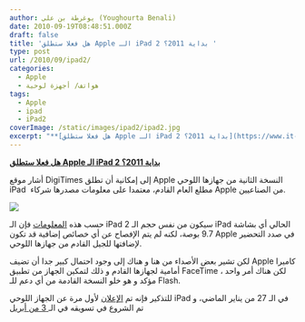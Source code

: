 ```yaml
---
author: يوغرطة بن علي (Youghourta Benali)
date: 2010-09-19T08:48:51.000Z
draft: false
title: 'هل فعلا ستطلق Apple الـ iPad 2 بداية 2011؟ '
type: post
url: /2010/09/ipad2/
categories:
  - Apple
  - هواتف/ أجهزة لوحية
tags:
  - Apple
  - ipad
  - iPad2
coverImage: /static/images/ipad2/ipad2.jpg
excerpt: "**[هل فعلا ستطلق Apple الـ iPad 2 بداية 2011؟](https://www.it-scoop.com/2010/09/ipad2/)**\n\nأشار موقع DigiTimes إلى إمكانية أن تطلق Apple النسخة الثانية من جهازها اللوحي iPad\_ مطلع العام القادم، معتمدا على معلومات مصدرها شركاء Apple من الصناعيين.\n\n\n\nحسب هذه [المعلومات](http://www.digitimes.com/news/a20100916PD215.html) فإن الـ iPad 2 سيكون"
---
```

**[هل فعلا ستطلق Apple الـ iPad 2 بداية 2011؟](https://www.it-scoop.com/2010/09/ipad2/)**

أشار موقع DigiTimes إلى إمكانية أن تطلق Apple النسخة الثانية من جهازها اللوحي iPad  مطلع العام القادم، معتمدا على معلومات مصدرها شركاء Apple من الصناعيين.

![](/static/images/ipad2/ipad2.jpg)

حسب هذه [المعلومات](http://www.digitimes.com/news/a20100916PD215.html) فإن الـ iPad 2 سيكون من نفس حجم الـ iPad الحالي أي بشاشة 9.7 بوصة، لكنه لم يتم الإفصاح عن أي خصائص إضافية قد تكون Apple في صدد التحضير لإضافتها للجيل القادم من جهازها اللوحي.

لكن تشير بعض الأصداء من هنا و هناك إلى وجود احتمال كبير جدا أن تضيف Apple كاميرا أمامية لجهازها القادم و ذلك لتمكين الجهاز من تطبيق FaceTime ، لكن هناك أمر واحد مؤكد و هو خلو النسخة القادمة من أي دعم للـ Flash.

للتذكير فإنه تم [الإعلان](https://www.it-scoop.com/2010/01/apple-%d8%aa%d8%b9%d9%84%d9%86-%d8%b9%d9%86-%d8%ac%d9%87%d8%a7%d8%b2%d9%87%d8%a7-%d8%a7%d9%84%d9%84%d9%88%d8%ad%d9%8a-%d8%a7%d9%84%d8%ac%d8%af%d9%8a%d8%af-%d8%a7%d9%84%d9%85%d8%b3%d9%85%d9%89-ipad/) لأول مرة عن الجهاز اللوحي iPad في الـ 27 من يناير الماضي، و تم الشروع في تسويقه في الـ[ 3 من أبريل](https://www.it-scoop.com/2010/03/apple-%d8%aa%d8%b9%d9%84%d9%86-%d8%b9%d9%86-%d8%a7%d9%84%d8%ab%d8%a7%d9%84%d8%ab-%d9%85%d9%86-%d8%a3%d8%a8%d8%b1%d9%8a%d9%84-%d8%a7%d9%84%d9%82%d8%a7%d8%af%d9%85-%d9%83%d8%a8%d8%af%d8%a7%d9%8a%d8%a9/)
